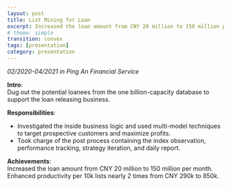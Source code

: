```yaml
---
layout: post
title: List Mining for Loan
excerpt: Increased the loan amount from CNY 20 million to 150 million per month with KPI completion rate 116%.
# theme: simple
transition: convex
tags: [presentation]
category: presentation
---
```

_02/2020-04/2021 in Ping An Financial Service_

__Intro__: <br>
Dug out the potential loanees from the one billion-capacity database to support the loan releasing business.

__Responsibilities__: <br>
- Investigated the inside business logic and used multi-model techniques to target prospective customers and maximize profits. <br>
- Took charge of the post process containing the index observation, performance tracking, strategy iteration, and daily report.

__Achievements__: <br>
Increased the loan amount from CNY 20 million to 150 million per month. Enhanced productivity per 10k lists nearly 2 times from CNY 290k to 850k.
